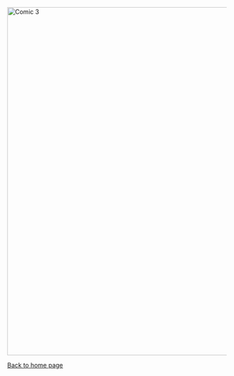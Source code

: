 <img src="https://nicolascuello.github.io/Stellar-MADE/images/comics_ES/comics_es003.jpeg" alt="Comic 3" width="800"/>

[Back to home page](https://nicolascuello.github.io/Stellar-MADE/)